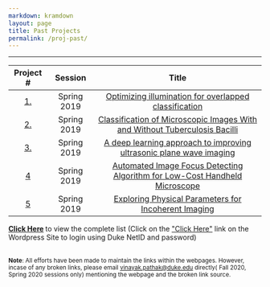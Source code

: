 ```yaml
---
markdown: kramdown
layout: page
title: Past Projects
permalink: /proj-past/
---
```

---




| Project #                       | Session         |  Title             
|:---------------------------:|:------------:|:-------------------:
|[1.]()|Spring 2019|[ Optimizing illumination for overlapped classification](/past_projects/Spring_2019/01_Amey/project_template.html)
|[2.]()|Spring 2019|[ Classification of Microscopic Images With and Without Tuberculosis Bacilli](/past_projects/Spring_2019/02_BME590_final_project_Zhen+Huisi/project_template.html)
|[3.](https://www.youtube.com/)|Spring 2019|[A deep learning approach to improving ultrasonic plane wave imaging](/past_projects/Spring_2019/04_james_long/project_template.html)
|[4](https://www.youtube.com/)|Spring 2019|[Automated Image Focus Detecting Algorithm for Low-Cost Handheld Microscope](/past_projects/Spring_2019/05_ChelalesDeutch/project_template.html)
|[5](https://www.youtube.com/)|Spring 2019|[ Exploring Physical Parameters for Incoherent Imaging](/past_projects/Spring_2019/06_Davis/project_template.html)

<b> <a href="https://sites.duke.edu/deepimagingpastprojects/">Click Here</a> </b>to view the complete list (Click on the <a href = "https://sites.duke.edu/deepimagingpastprojects/wp-login.php?redirect_to=https%3A%2F%2Fsites.duke.edu%2Fdeepimagingpastprojects%2F&reauth=1&action=shibboleth">"Click Here"</a> link on the Wordpress Site  to login using Duke NetID and password) 
</br>
<p></p>
</br><sub> <b>Note</b>: All efforts have been made to maintain the links within the webpages. However, incase of any broken links, please email <a href="mailto:vinayak.pathak@duke.edu">vinayak.pathak@duke.edu</a> directly( Fall 2020, Spring 2020 sessions only) mentioning the webpage and the broken link source.</sub>
